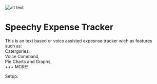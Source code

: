 ![alt text](https://https://github.com/Oisin-byte/speechly-expense-tracker/blob/main/68747470733a2f2f692e6962622e636f2f564a6a6a334b702f53637265656e73686f742d323032302d31322d31382d3230353630302e706e67.png)

# Speechy Expense Tracker

This is an text based or voice assisted expesnse tracker wich as features such as:  
  Catergories,  
  Voice Command,  
  Pie Charts and Graphs,  
  +++ MORE!  
  
 Setup:
 
